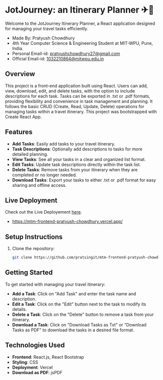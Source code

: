 # JotJourney: an Itinerary Planner ✈🏦 

Welcome to the JotJourney Itinerary Planner, a React application designed for managing your travel tasks efficiently.
- Made By: Pratyush Chowdhury
- 4th Year Computer Science & Engineering Student at MIT-WPU, Pune, India.
- Personal Email-id: pratyushchowdhury27@gmail.com
- Official Email-id: 1032210864@mitwpu.edu.in

## Overview
This project is a front-end application built using React.  Users can add, view, download, edit, and delete tasks, with the option to include descriptions for each task. Tasks can be exported in .txt or .pdf formats, providing flexibility and convenience in task management and planning. It follows the basic CRUD (Create, Read, Update, Delete) operations for managing tasks within a travel itinerary.
This project was bootstrapped with Create React App.

## Features
- **Add Tasks**: Easily add tasks to your travel itinerary.
- **Task Descriptions**: Optionally add descriptions to tasks for more detailed planning.
- **View Tasks**: See all your tasks in a clear and organized list format.
- **Edit Tasks**: Update task descriptions directly within the task list.
- **Delete Tasks**: Remove tasks from your itinerary when they are completed or no longer needed.
- **Download Tasks**: Export your tasks to either .txt or .pdf format for easy sharing and offline access.

## Live Deployment
Check out the Live Deployement [here](https://mtm-frontend-pratyush-chowdhury.vercel.app/).
- https://mtm-frontend-pratyush-chowdhury.vercel.app/

## Setup Instructions
1. Clone the repository:
   ```bash
   git clone https://github.com/pratsingit/mtm-frontend-pratyush-chowdhury.git

## Getting Started
To get started with managing your travel itinerary:

- **Add a Task**: Click on "Add Task" and enter the task name and description.
- **Edit a Task**: Click on the "Edit" button next to the task to modify its details.
- **Delete a Task**: Click on the "Delete" button to remove a task from your itinerary.
- **Download a Task**: Click on "Download Tasks as Txt" or "Download Tasks as PDF" to download the tasks in a desired file format.

## Technologies Used
- **Frontend**: React.js, React Bootstrap
- **Styling**: CSS
- **Deployment**: Vercel
- **Download as PDF**: jsPDF


